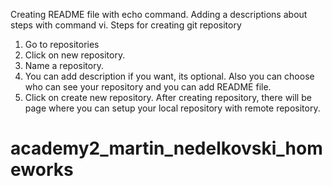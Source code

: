 Creating README file with echo command.
Adding a descriptions about steps with command vi.
Steps for creating git repository
1. Go to repositories
2. Click on new repository.
3. Name a repository.
4. You can add description if you want, its optional. Also you can choose who can see your repository and you can add README file. 
5. Click on create new repository. 
After creating repository, there will be page where you can setup your local repository with remote repository.  
# academy2_martin_nedelkovski_homeworks
